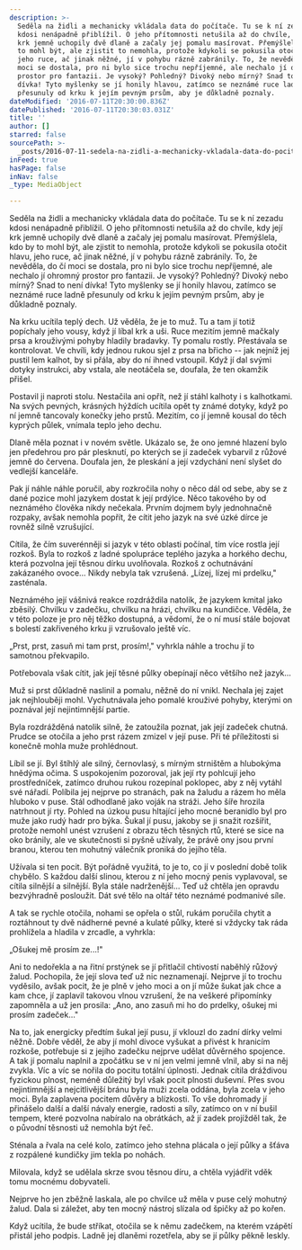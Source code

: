 ```yaml
---
description: >-
  Seděla na židli a mechanicky vkládala data do počítače. Tu se k ní zezadu
  kdosi nenápadně přiblížil. O jeho přítomnosti netušila až do chvíle, kdy její
  krk jemně uchopily dvě dlaně a začaly jej pomalu masírovat. Přemýšlela, kdo by
  to mohl být, ale zjistit to nemohla, protože kdykoli se pokusila otočit hlavu,
  jeho ruce, ač jinak něžné, jí v pohybu rázně zabránily. To, že nevěděla, do čí
  moci se dostala, pro ni bylo sice trochu nepříjemné, ale nechalo jí ohromný
  prostor pro fantazii. Je vysoký? Pohledný? Divoký nebo mírný? Snad to není
  dívka! Tyto myšlenky se jí honily hlavou, zatímco se neznámé ruce ladně
  přesunuly od krku k jejím pevným prsům, aby je důkladně poznaly.
dateModified: '2016-07-11T20:30:00.836Z'
datePublished: '2016-07-11T20:30:03.031Z'
title: ''
author: []
starred: false
sourcePath: >-
  _posts/2016-07-11-sedela-na-zidli-a-mechanicky-vkladala-data-do-pocitace-tu-s.md
inFeed: true
hasPage: false
inNav: false
_type: MediaObject

---
```

Seděla na židli a mechanicky vkládala data do počítače. Tu se k ní zezadu kdosi nenápadně přiblížil. O jeho přítomnosti netušila až do chvíle, kdy její krk jemně uchopily dvě dlaně a začaly jej pomalu masírovat. Přemýšlela, kdo by to mohl být, ale zjistit to nemohla, protože kdykoli se pokusila otočit hlavu, jeho ruce, ač jinak něžné, jí v pohybu rázně zabránily. To, že nevěděla, do čí moci se dostala, pro ni bylo sice trochu nepříjemné, ale nechalo jí ohromný prostor pro fantazii. Je vysoký? Pohledný? Divoký nebo mírný? Snad to není dívka! Tyto myšlenky se jí honily hlavou, zatímco se neznámé ruce ladně přesunuly od krku k jejím pevným prsům, aby je důkladně poznaly.

Na krku ucítila teplý dech. Už věděla, že je to muž. Tu a tam jí totiž popíchaly jeho vousy, když jí líbal krk a uši. Ruce mezitím jemně mačkaly prsa a krouživými pohyby hladily bradavky. Ty pomalu rostly. Přestávala se kontrolovat. Ve chvíli, kdy jednou rukou sjel z prsa na břicho -- jak nejníž jej pustil lem kalhot, by si přála, aby do ní ihned vstoupil. Když jí dal svými dotyky instrukci, aby vstala, ale neotáčela se, doufala, že ten okamžik přišel.

Postavil ji naproti stolu. Nestačila ani opřít, než jí stáhl kalhoty i s kalhotkami. Na svých pevných, krásných hýždích ucítila opět ty známé dotyky, když po ní jemně tancovaly konečky jeho prstů. Mezitím, co jí jemně kousal do těch kyprých půlek, vnímala teplo jeho dechu.

Dlaně měla poznat i v novém světle. Ukázalo se, že ono jemné hlazení bylo jen předehrou pro pár plesknutí, po kterých se jí zadeček vybarvil z růžové jemně do červena. Doufala jen, že pleskání a její vzdychání není slyšet do vedlejší kanceláře.

Pak jí náhle náhle poručil, aby rozkročila nohy o něco dál od sebe, aby se z dané pozice mohl jazykem dostat k její prdýlce. Něco takového by od neznámého člověka nikdy nečekala. Prvním dojmem byly jednohnačně rozpaky, avšak nemohla popřít, že cítit jeho jazyk na své úzké dírce je rovněž silně vzrušující.

Cítila, že čím suverénněji si jazyk v této oblasti počínal, tím více rostla její rozkoš. Byla to rozkoš z ladné spolupráce teplého jazyka a horkého dechu, která pozvolna její těsnou dírku uvolňovala. Rozkoš z ochutnávání zakázaného ovoce... Nikdy nebyla tak vzrušená. „Lízej, lízej mi prdelku," zasténala.

Neznámého její vášnivá reakce rozdráždila natolik, že jazykem kmital jako zběsilý. Chvilku v zadečku, chvilku na hrázi, chvilku na kundičce. Věděla, že v této poloze je pro něj těžko dostupná, a vědomí, že o ní musí stále bojovat s bolestí zakřiveného krku ji vzrušovalo ještě víc.

„Prst, prst, zasuň mi tam prst, prosím!," vyhrkla náhle a trochu jí to samotnou překvapilo.

Potřebovala však cítit, jak její těsné půlky obepínají něco většího než jazyk...

Muž si prst důkladně naslinil a pomalu, něžně do ní vnikl. Nechala jej zajet jak nejhlouběji mohl. Vychutnávala jeho pomalé krouživé pohyby, kterými on poznával její nejintimnější partie.

Byla rozdrážděná natolik silně, že zatoužila poznat, jak její zadeček chutná. Prudce se otočila a jeho prst rázem zmizel v její puse. Při té příležitosti si konečně mohla muže prohlédnout.

Líbil se jí. Byl štíhlý ale silný, černovlasý, s mírným strništěm a hlubokýma hnědýma očima. S uspokojením pozoroval, jak její rty pohlcují jeho prostředníček, zatímco druhou rukou rozepínal poklopec, aby z něj vytáhl své nářadí. Políbila jej nejprve po stranách, pak na žaludu a rázem ho měla hluboko v puse. Stál odhodlaně jako voják na stráži. Jeho šíře hrozila natrhnout jí rty. Pohled na úzkou pusu hltající jeho mocné beranidlo byl pro muže jako rudý hadr pro býka. Šukal jí pusu, jakoby se ji snažit rozšířit, protože nemohl unést vzrušení z obrazu těch těsných rtů, které se sice na oko bránily, ale ve skutečnosti si pyšně užívaly, že právě ony jsou první branou, kterou ten mohutný válečník proniká do jejího těla.

Užívala si ten pocit. Být pořádně využitá, to je to, co jí v poslední době tolik chybělo. S každou další slinou, kterou z ní jeho mocný penis vyplavoval, se cítila silnější a silnější. Byla stále nadrženější... Teď už chtěla jen opravdu bezvýhradně posloužit. Dát své tělo na oltář této neznámé podmanivé síle.

A tak se rychle otočila, nohami se opřela o stůl, rukám poručila chytit a roztáhnout ty dvě nádherné pevné a kulaté půlky, které si vždycky tak ráda prohlížela a hladila v zrcadle, a vyhrkla:

„Ošukej mě prosím ze...!"

Ani to nedořekla a na řitní prstýnek se jí přitlačil chtivostí naběhlý růžový žalud. Pochopila, že její slova teď už nic neznamenají. Nejprve jí to trochu vyděsilo, avšak pocit, že je plně v jeho moci a on jí může šukat jak chce a kam chce, jí zaplavil takovou vlnou vzrušení, že na veškeré připomínky zapomněla a už jen prosila: „Ano, ano zasuň mi ho do prdelky, ošukej mi prosím zadeček..."

Na to, jak energicky předtím šukal její pusu, jí vklouzl do zadní dírky velmi něžně. Dobře věděl, že aby jí mohl divoce vyšukat a přivést k hranicím rozkoše, potřebuje si z jejího zadečku nejprve udělat důvěrného spojence. A tak jí pomalu naplnil a zpočátku se v ní jen velmi jemně vlnil, aby si na něj zvykla. Víc a víc se nořila do pocitu totální úplnosti. Jednak cítila dráždivou fyzickou plnost, neméně důležitý byl však pocit plnosti duševní. Přes svou nejintimnější a nejcitlivější bránu byla muži zcela oddána, byla zcela v jeho moci. Byla zaplavena pocitem důvěry a blízkosti. To vše dohromady jí přinášelo další a další návaly energie, radosti a síly, zatímco on v ní bušil tempem, které pozvolna nabíralo na obrátkách, až jí zadek projížděl tak, že o původní těsnosti už nemohla být řeč.

Sténala a řvala na celé kolo, zatímco jeho stehna plácala o její půlky a šťáva z rozpálené kundičky jim tekla po nohách.

Milovala, když se udělala skrze svou těsnou díru, a chtěla vyjádřit vděk tomu mocnému dobyvateli.

Nejprve ho jen zběžně laskala, ale po chvilce už měla v puse celý mohutný žalud. Dala si záležet, aby ten mocný nástroj slízala od špičky až po kořen.

Když ucítila, že bude stříkat, otočila se k němu zadečkem, na kterém vzápětí přistál jeho podpis. Ladně jej dlaněmi rozetřela, aby se jí půlky pěkně leskly.